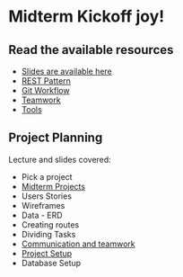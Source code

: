 # Midterm Kickoff joy!

## Read the available resources

- [Slides are available here](https://docs.google.com/presentation/d/1cHu9x3hbuLW_FldpqycDTUh1Lu3zxDn2MZlZ2LOUFR4/edit?usp=sharing)
- [REST Pattern](./rest.png)
- [Git Workflow](./git_workflow.md)
- [Teamwork](./teamwork.md)
- [Tools](./tools.md)

## Project Planning

Lecture and slides covered:

- Pick a project
- [Midterm Projects](https://web.compass.lighthouselabs.ca/projects/w4-midterm-proj)
- Users Stories
- Wireframes
- Data - ERD
- Creating routes
- Dividing Tasks
- [Communication and teamwork](./teamwork.md)
- [Project Setup](https://web.compass.lighthouselabs.ca/activities/353)
- Database Setup